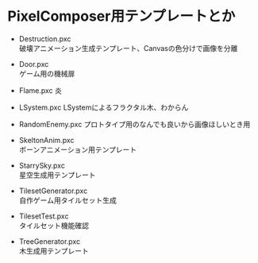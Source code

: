# PixelComposer用テンプレートとか

* Destruction.pxc  
破壊アニメーション生成テンプレート、Canvasの色分けで画像を分離

* Door.pxc  
ゲーム用の機械扉

* Flame.pxc
炎

* LSystem.pxc
LSystemによるフラクタル木、わからん

* RandomEnemy.pxc
プロトタイプ用のなんでも良いから画像ほしいとき用

* SkeltonAnim.pxc  
ボーンアニメーション用テンプレート

* StarrySky.pxc  
星空生成用テンプレート

* TilesetGenerator.pxc  
自作ゲーム用タイルセット生成  

* TilesetTest.pxc  
タイルセット機能確認

* TreeGenerator.pxc  
木生成用テンプレート
